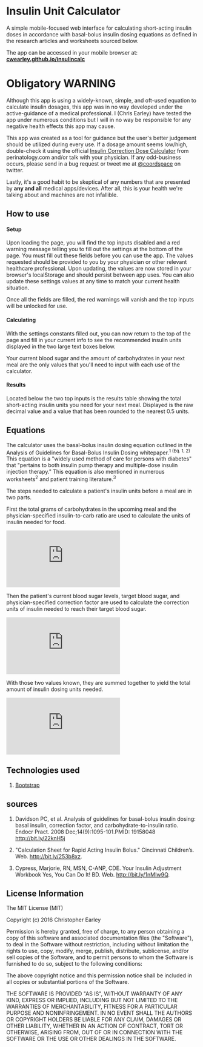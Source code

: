# Insulin Unit Calculator
A simple mobile-focused web interface for calculating short-acting insulin doses in accordance with basal-bolus insulin dosing equations as defined in the research articles and worksheets sourced below.

The app can be accessed in your mobile browser at: <strong> [cwearley.github.io/insulincalc](http://cwearley.github.io/insulincalc/) </strong>

# <strong> Obligatory WARNING </strong>

Although this app is using a widely-known, simple, and oft-used equation to calculate insulin dosages, this app was in no way developed under the active-guidance of a medical professional. I (Chris Earley) have tested the app under numerous conditions but I will in no way be responsible for any negative health effects this app may cause.

This app was created as a tool for guidance but the user's better judgement should be utilized during every use. If a dosage amount seems low/high, double-check it using the official [Insulin Correction Dose Calculator](http://perinatology.com/calculators/Insulin%20Correction%20Dose.htm) from perinatology.com and/or talk with your physician. If any odd-business occurs, please send in a bug request or tweet me at [@coordspace](https://twitter.com/coordspace) on twitter.

Lastly, it's a good habit to be skeptical of any numbers that are presented by <strong>any and all</strong> medical apps/devices. After all, this is your health we're talking about and machines are not infallible.

## How to use

#### Setup
Upon loading the page, you will find the top inputs disabled and a red warning message telling you to fill out the settings at the bottom of the page. You must fill out these fields before you can use the app. The values requested should be provided to you by your physician or other relevant healthcare professional. Upon updating, the values are now stored in your browser's localStorage and should persist between app uses. You can also update these settings values at any time to match your current health situation.

Once all the fields are filled, the red warnings will vanish and the top inputs will be unlocked for use.

#### Calculating

With the settings constants filled out, you can now return to the top of the page and fill in your current info to see the recommended insulin units displayed in the two large text boxes below.

Your current blood sugar and the amount of carbohydrates in your next meal are the only values that you'll need to input with each use of the calculator.

#### Results

Located below the two top inputs is the results table showing the total short-acting insulin units you need for your next meal. Displayed is the raw decimal value and a value that has been rounded to the nearest 0.5 units.

## Equations

The calculator uses the basal-bolus insulin dosing equation outlined in the Analysis of Guidelines for Basal-Bolus Insulin Dosing whitepaper.<sup>1 (Eq. 1, 2)</sup> This equation is a "widely used method of care for persons with diabetes" that "pertains to both insulin pump therapy and multiple-dose insulin injection therapy." This equation is also mentioned in numerous worksheets<sup>2</sup> and patient training literature.<sup>3</sup>

The steps needed to calculate a patient's insulin units before a meal are in two parts.

First the total grams of carbohydrates in the upcoming meal and the physician-specified insulin-to-carb ratio are used to calculate the units of insulin needed for food.

![Food Dose](http://latex.codecogs.com/gif.latex?%5Cbg_white%20%5Cfn_phv%20Insulin%5C%20Dose_%7B%28food%29%7D%5C%20%3D%5C%20%5Cfrac%7BCarbs%5C%20in%5C%20Next%5C%20Meal%7D%7BInsulin%5C%20to%5C%20Carb%5C%20Ratio%7D)

Then the patient's current blood sugar levels, target blood sugar, and physician-specified correction factor are used to calculate the correction units of insulin needed to reach their target blood sugar.

![Correction Dose](http://latex.codecogs.com/gif.latex?%5Cbg_white%20%5Cfn_phv%20Insulin%5C%20Dose_%7B%28correction%29%7D%5C%20%3D%5C%20%5Cfrac%7BCurrent%5C%20Blood%5C%20Sugar%5C%20-%5C%20Target%5C%20Blood%5C%20Sugar%7D%7BCorrection%5C%20Factor%7D)

With those two values known, they are summed together to yield the total amount of insulin dosing units needed.

![Total Dose](http://latex.codecogs.com/gif.latex?%5Cbg_white%20%5Cfn_phv%20Insulin%5C%20Dose_%7B%28total%29%7D%20%3D%20Insulin%5C%20Dose_%7B%28food%29%7D%20&plus;%20Insulin%5C%20Dose_%7B%28correction%29%7D)

## Technologies used

1. [Bootstrap](http://getbootstrap.com/2.3.2/)

## sources

1. Davidson PC, et al. Analysis of guidelines for basal-bolus insulin dosing: basal insulin, correction factor, and carbohydrate-to-insulin ratio. Endocr Pract. 2008 Dec;14(9):1095-101.PMID: 19158048 <http://bit.ly/22knH5j>

2. "Calculation Sheet for Rapid Acting Insulin Bolus." Cincinnati Children’s. Web. <http://bit.ly/253b8xz>.

3. Cypress, Marjorie, RN, MSN, C-ANP, CDE. Your Insulin Adjustment Workbook Yes, You Can Do It! BD. Web. <http://bit.ly/1nMIw9Q>.

## License Information

The MIT License (MIT)

Copyright (c) 2016 Christopher Earley

Permission is hereby granted, free of charge, to any person obtaining a copy
of this software and associated documentation files (the "Software"), to deal
in the Software without restriction, including without limitation the rights
to use, copy, modify, merge, publish, distribute, sublicense, and/or sell
copies of the Software, and to permit persons to whom the Software is
furnished to do so, subject to the following conditions:

The above copyright notice and this permission notice shall be included in all
copies or substantial portions of the Software.

THE SOFTWARE IS PROVIDED "AS IS", WITHOUT WARRANTY OF ANY KIND, EXPRESS OR
IMPLIED, INCLUDING BUT NOT LIMITED TO THE WARRANTIES OF MERCHANTABILITY,
FITNESS FOR A PARTICULAR PURPOSE AND NONINFRINGEMENT. IN NO EVENT SHALL THE
AUTHORS OR COPYRIGHT HOLDERS BE LIABLE FOR ANY CLAIM, DAMAGES OR OTHER
LIABILITY, WHETHER IN AN ACTION OF CONTRACT, TORT OR OTHERWISE, ARISING FROM,
OUT OF OR IN CONNECTION WITH THE SOFTWARE OR THE USE OR OTHER DEALINGS IN THE
SOFTWARE.
